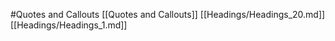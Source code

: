 #Quotes and Callouts 
 [[Quotes and Callouts]]
[[Headings/Headings_20.md]]
[[Headings/Headings_1.md]]
